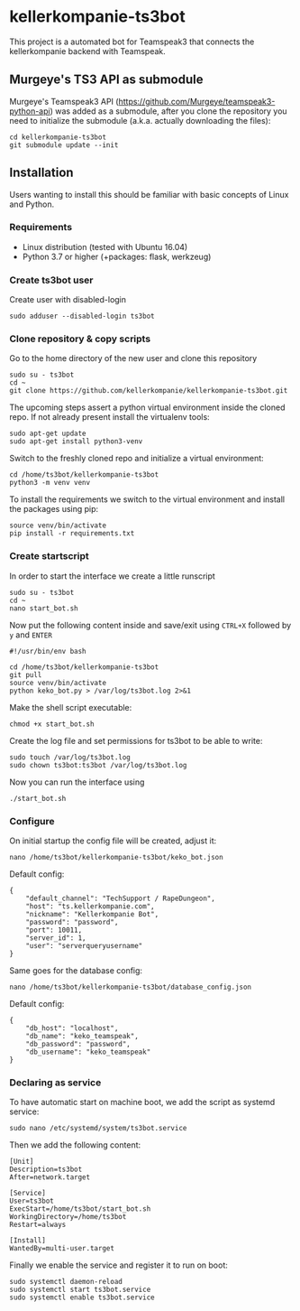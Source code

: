 # kellerkompanie-ts3bot
This project is a automated bot for Teamspeak3 that connects the kellerkompanie backend with Teamspeak.

## Murgeye's TS3 API as submodule
Murgeye's Teamspeak3 API (https://github.com/Murgeye/teamspeak3-python-api) was added as a submodule, after you clone the repository you need to initialize the submodule (a.k.a. actually downloading the files):
```
cd kellerkompanie-ts3bot
git submodule update --init
```

## Installation
Users wanting to install this should be familiar with basic concepts of Linux and Python.

### Requirements
* Linux distribution (tested with Ubuntu 16.04)
* Python 3.7 or higher (+packages: flask, werkzeug)

### Create ts3bot user
Create user with disabled-login
```
sudo adduser --disabled-login ts3bot
```

### Clone repository & copy scripts
Go to the home directory of the new user and clone this repository
```
sudo su - ts3bot
cd ~
git clone https://github.com/kellerkompanie/kellerkompanie-ts3bot.git
```

The upcoming steps assert a python virtual environment inside the cloned
repo. If not already present install the virtualenv tools:
```
sudo apt-get update
sudo apt-get install python3-venv
```
Switch to the freshly cloned repo and initialize a virtual environment:
```
cd /home/ts3bot/kellerkompanie-ts3bot
python3 -m venv venv
```
To install the requirements we switch to the virtual environment and
install the packages using pip:
```
source venv/bin/activate
pip install -r requirements.txt
```


### Create startscript
In order to start the interface we create a little runscript
```
sudo su - ts3bot
cd ~
nano start_bot.sh
```
Now put the following content inside and save/exit using ```CTRL+X``` 
followed by ```y``` and ```ENTER```
```
#!/usr/bin/env bash

cd /home/ts3bot/kellerkompanie-ts3bot
git pull
source venv/bin/activate
python keko_bot.py > /var/log/ts3bot.log 2>&1
```
Make the shell script executable:
```
chmod +x start_bot.sh
```
Create the log file and set permissions for ts3bot to be able to write:
```
sudo touch /var/log/ts3bot.log
sudo chown ts3bot:ts3bot /var/log/ts3bot.log
```
Now you can run the interface using
```
./start_bot.sh
```

### Configure
On initial startup the config file will be created, adjust it:
```
nano /home/ts3bot/kellerkompanie-ts3bot/keko_bot.json
```
Default config:
```
{
    "default_channel": "TechSupport / RapeDungeon",
    "host": "ts.kellerkompanie.com",
    "nickname": "Kellerkompanie Bot",
    "password": "password",
    "port": 10011,
    "server_id": 1,
    "user": "serverqueryusername"
}
```

Same goes for the database config:
```
nano /home/ts3bot/kellerkompanie-ts3bot/database_config.json
```
Default config:
```
{
    "db_host": "localhost",
    "db_name": "keko_teamspeak",
    "db_password": "password",
    "db_username": "keko_teamspeak"
}
```

### Declaring as service
To have automatic start on machine boot, we add the script as systemd 
service:
```
sudo nano /etc/systemd/system/ts3bot.service
```
Then we add the following content:
```
[Unit]
Description=ts3bot
After=network.target

[Service]
User=ts3bot
ExecStart=/home/ts3bot/start_bot.sh
WorkingDirectory=/home/ts3bot
Restart=always

[Install]
WantedBy=multi-user.target
```

Finally we enable the service and register it to run on boot:
```
sudo systemctl daemon-reload
sudo systemctl start ts3bot.service
sudo systemctl enable ts3bot.service
```
